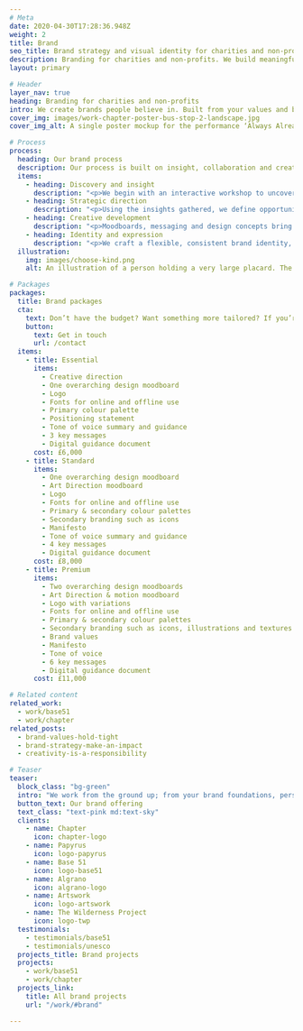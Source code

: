 ```yaml
---
# Meta
date: 2020-04-30T17:28:36.948Z
weight: 2
title: Brand
seo_title: Brand strategy and visual identity for charities and non-profits
description: Branding for charities and non-profits. We build meaningful, values-led identities that help you connect and stand out.
layout: primary

# Header
layer_nav: true
heading: Branding for charities and non-profits
intro: We create brands people believe in. Built from your values and brought to life with clarity and character, your brand becomes a tool for change, not just a badge.
cover_img: images/work-chapter-poster-bus-stop-2-landscape.jpg
cover_img_alt: A single poster mockup for the performance ‘Always Already’. The poster is on a brick wall, a longer perspective view of the street is visible to the right of the image.

# Process
process:
  heading: Our brand process
  description: Our process is built on insight, collaboration and creativity. From understanding your foundations to shaping your voice and look and feel, we help you create a brand that resonates, endures and delivers.
  items:
    - heading: Discovery and insight
      description: "<p>We begin with an interactive workshop to uncover your brand’s purpose, positioning and potential. Together, we explore your values, audience behaviours, market conditions and competitor landscape, shaping a clear understanding of who you are, what you stand for, and where your brand should be.</p>"
    - heading: Strategic direction  
      description: "<p>Using the insights gathered, we define opportunities for your brand to differentiate and grow. We assess existing assets, audit your current positioning, and begin shaping the tone, voice and visual themes that align with your brand ethos and audience expectations.</p>"
    - heading: Creative development
      description: "<p>Moodboards, messaging and design concepts bring your brand’s personality to life. We work from the inside out, developing a tone of voice and visual language that reflect your values and support your strategic goals.</p>"
    - heading: Identity and expression
      description: "<p>We craft a flexible, consistent brand identity, from logo and typography to colour palette and key messaging. This is delivered through  practical, digital-first brand guidelines designed for clarity and cohesion that will help you to deliver consitency and engagement across every touchpoint.</p>"
  illustration:
    img: images/choose-kind.png
    alt: An illustration of a person holding a very large placard. The placard reads 'Choose Kind'.

# Packages
packages:
  title: Brand packages
  cta:
    text: Don’t have the budget? Want something more tailored? If you’re a purpose-led non-profit or charity, we’ll find a way to help. Let’s make it happen!
    button:
      text: Get in touch
      url: /contact
  items:
    - title: Essential
      items:
        - Creative direction
        - One overarching design moodboard 
        - Logo 
        - Fonts for online and offline use
        - Primary colour palette
        - Positioning statement
        - Tone of voice summary and guidance
        - 3 key messages
        - Digital guidance document
      cost: £6,000
    - title: Standard
      items:
        - One overarching design moodboard
        - Art Direction moodboard 
        - Logo 
        - Fonts for online and offline use
        - Primary & secondary colour palettes
        - Secondary branding such as icons
        - Manifesto
        - Tone of voice summary and guidance
        - 4 key messages
        - Digital guidance document
      cost: £8,000
    - title: Premium
      items:
        - Two overarching design moodboards
        - Art Direction & motion moodboard 
        - Logo with variations 
        - Fonts for online and offline use
        - Primary & secondary colour palettes
        - Secondary branding such as icons, illustrations and textures
        - Brand values
        - Manifesto
        - Tone of voice
        - 6 key messages
        - Digital guidance document
      cost: £11,000

# Related content
related_work:
  - work/base51
  - work/chapter
related_posts:
  - brand-values-hold-tight
  - brand-strategy-make-an-impact
  - creativity-is-a-responsibility

# Teaser
teaser:
  block_class: "bg-green"
  intro: "We work from the ground up; from your brand foundations, personality, values all the way to the final output. A carefully crafted, cohesive, thought through brand identity, that has longevity, creativity and truly reflects who you are as an organisation."
  button_text: Our brand offering
  text_class: "text-pink md:text-sky"
  clients:
    - name: Chapter
      icon: chapter-logo
    - name: Papyrus
      icon: logo-papyrus
    - name: Base 51
      icon: logo-base51
    - name: Algrano
      icon: algrano-logo
    - name: Artswork
      icon: logo-artswork
    - name: The Wilderness Project
      icon: logo-twp
  testimonials:
    - testimonials/base51
    - testimonials/unesco
  projects_title: Brand projects
  projects:
    - work/base51
    - work/chapter
  projects_link:
    title: All brand projects
    url: "/work/#brand"

---
```

